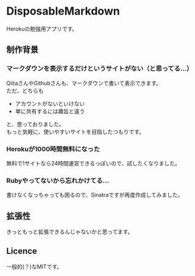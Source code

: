 # DisposableMarkdown

Herokuの勉強用アプリです。

## 制作背景
### マークダウンを表示するだけというサイトがない（と思ってる…）
QiitaさんやGithubさんも、マークダウンで書いて表示できます。  
ただ、どちらも

* アカウントがないといけない
* 単に共有するには趣旨と違う

と、思っておりました。  
もっと気軽に、使いやすいサイトを目指したつもりです。

### Herokuが1000時間無料になった
無料で1サイトなら24時間運営できるっぽいので、試したくなりました。

### Rubyやってないから忘れかけてる…
書けなくなっちゃっても困るので、Sinatraですが再度作成してみました。

## 拡張性
きっともっと拡張できるんじゃないかと思ってます。

## Licence
一般的(？)なMITです。
